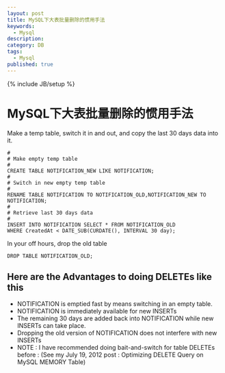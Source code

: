 ```yaml
---
layout: post
title: MySQL下大表批量删除的惯用手法
keywords:
  - Mysql
description: 
category: DB
tags:
  - Mysql
published: true
---
```

{% include JB/setup %}

# MySQL下大表批量删除的惯用手法
Make a temp table, switch it in and out, and copy the last 30 days data into it.

```
#
# Make empty temp table
#
CREATE TABLE NOTIFICATION_NEW LIKE NOTIFICATION;
#
# Switch in new empty temp table
#
RENAME TABLE NOTIFICATION TO NOTIFICATION_OLD,NOTIFICATION_NEW TO NOTIFICATION;
#
# Retrieve last 30 days data 
#
INSERT INTO NOTIFICATION SELECT * FROM NOTIFICATION_OLD
WHERE CreatedAt < DATE_SUB(CURDATE(), INTERVAL 30 day);
```
In your off hours, drop the old table
```
DROP TABLE NOTIFICATION_OLD;
```
## Here are the Advantages to doing DELETEs like this

* NOTIFICATION is emptied fast by means switching in an empty table.
* NOTIFICATION is immediately available for new INSERTs
* The remaining 30 days are added back into NOTIFICATION while new INSERTs can take place.
* Dropping the old version of NOTIFICATION does not interfere with new INSERTs
* NOTE : I have recommended doing bait-and-switch for table DELETEs before : (See my July 19, 2012 post : Optimizing DELETE Query on MySQL MEMORY Table)
